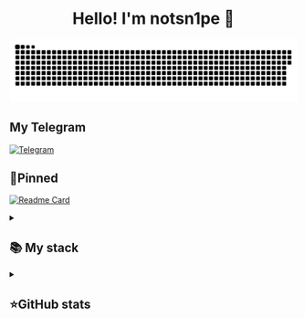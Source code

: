 
<h1 align="center">Hello! I'm notsn1pe 👋</h1>

<p align="center">
 <img width="600" src="ssqaute-snake.svg" alt="snake"/>
</p>

## My Telegram
[![Telegram](https://img.shields.io/badge/-Telegram-2CA5E0?style=flat&logo=telegram&logoColor=white)](https://notsn1pe.t.me)

## 📌Pinned
[![Readme Card](https://github-readme-stats.vercel.app/api/pin/?username=notexecute&repo=notexecute.github.io&theme=dracula&bg_color=00000000&)](https://github.com/notexecute/notexecute.github.io)


<details align="left">
  <summary><h2><b>📚 My stack</b></h2></summary>
  <p>
    <h3>Langs</h3>
    <img src="https://skillicons.dev/icons?i=py,html,cpp&perline=7" />
    <h3>Frameworks / Tools</h3>
    <img src="https://skillicons.dev/icons?i=unity,linux,git,github,gradle&perline=7" />
    <h3>Software</h3>
    <img src="https://skillicons.dev/icons?i=visualstudio,gcp&perline=7" />
    <h3>System</h3>
    <img src="https://skillicons.dev/icons?i=arch-dark,windows&perline=7" />
    <br>
  </p>
</details>


<details align="left">
  <summary><h2><b>⭐GitHub stats</b></h2></summary>
  <p>
   <img src="https://github-readme-stats.vercel.app/api/top-langs/?username=notexecute&theme=dracula&layout=compact&hide_border=true&bg_color=00000000" />
   <br>
   <img src="https://github-readme-stats.vercel.app/api?username=notexecute&count_private=true&show_icons=true&theme=dracula&hide_border=true&bg_color=00000000" />
    <br>
   <img src="https://metrics.lecoq.io/notexecute" />
  </p>
</details>
